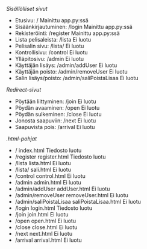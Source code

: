 *Sisällölliset sivut*

 - Etusivu:		/				Mainittu app.py:ssä
 - Sisäänkirjautuminen:	/login				Mainittu app.py:ssä
 - Rekisteröinti:	/register			Mainittu app.py:ssä
 - Lista pelisaleista:	/lista				Ei luotu
 - Pelisalin sivu:	/lista/<salin nimi>		Ei luotu
 - Kontrollisivu:	/control			Ei luotu
 - Ylläpitosivu:	/admin				Ei luotu
 - Käyttäjän lisäys:	/admin/addUser			Ei luotu
 - Käyttäjän poisto:	/admin/removeUser		Ei luotu
 - Salin lisäys/poisto:	/admin/saliPoistaLisaa		Ei luotu

*Redirect-sivut*

 - Pöytään liittyminen:	/join				Ei luotu
 - Pöydän avaaminen:	/open				Ei luotu
 - Pöydän sulkeminen:	/close				Ei luotu
 - Jonosta saapuviin:	/next				Ei luotu
 - Saapuvista pois:	/arrival			Ei luotu

*.html-pohjat*

 - /			index.html                      Tiedosto luotu
 - /register		register.html                   Tiedosto luotu
 - /lista		lista.html                      Ei luotu
 - /lista/<salin nimi>	sali.html                       Ei luotu
 - /control		control.html                    Ei luotu
 - /admin		admin.html                      Ei luotu
 - /admin/addUser	addUser.html                    Ei luotu
 - /admin/removeUser	removeUser.html			Ei luotu
 - /admin/saliPoistaLisaa	saliPoistaLisaa.html		Ei luotu
 - /login			login.html			Tiedosto luotu
 - /join			join.html			Ei luotu
 - /open			open.html			Ei luotu
 - /close			close.html			Ei luotu
 - /next			next.html			Ei luotu
 - /arrival		arrival.html			Ei luotu
